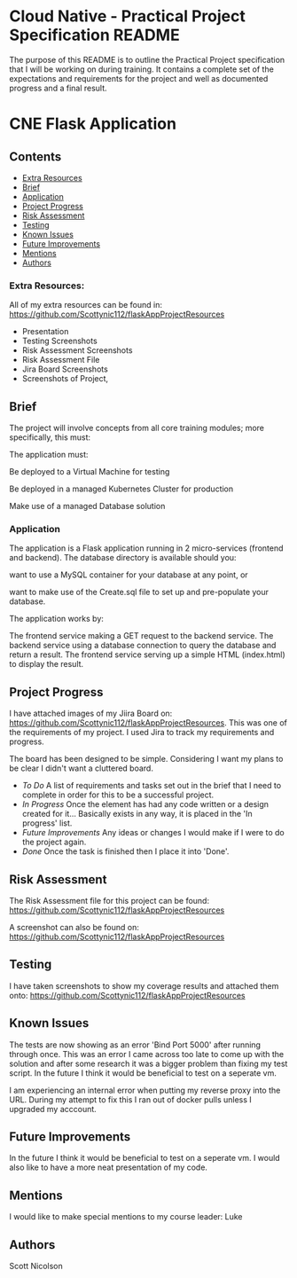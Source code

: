 # Cloud Native - Practical Project Specification README

The purpose of this README is to outline the Practical Project specification that I will be working on during training.
It contains a complete set of the expectations and requirements for the project and well as documented progress and a final result.

# CNE Flask Application

## Contents
* [Extra Resources](#extra-resources)
* [Brief](#brief)
* [Application](#application)
* [Project Progress](#project-progress)
* [Risk Assessment](#risk-assessment)
* [Testing](#testing)
* [Known Issues](#known-issues)
* [Future Improvements](#future-improvements)
* [Mentions](#mentions)
* [Authors](#authors)

### Extra Resources:
All of my extra resources can be found in: https://github.com/Scottynic112/flaskAppProjectResources
 - Presentation
 - Testing Screenshots
 - Risk Assessment Screenshots
 - Risk Assessment File
 - Jira Board Screenshots
 - Screenshots of Project,

## Brief
The project will involve concepts from all core training modules; more specifically, this must:

The application must:

Be deployed to a Virtual Machine for testing

Be deployed in a managed Kubernetes Cluster for production

Make use of a managed Database solution

### Application
The application is a Flask application running in 2 micro-services (frontend and backend).
The database directory is available should you:

want to use a MySQL container for your database at any point, or

want to make use of the Create.sql file to set up and pre-populate your database.

The application works by:

The frontend service making a GET request to the backend service.
The backend service using a database connection to query the database and return a result.
The frontend service serving up a simple HTML (index.html) to display the result.

## Project Progress
I have attached images of my Jiira Board on: https://github.com/Scottynic112/flaskAppProjectResources. This was one of  the requirements of my project. I used Jira to track my requirements and progress. 

The board has been designed to be simple. Considering I want my plans to be clear I didn't want a cluttered board.
* *To Do*
   A list of requirements and tasks set out in the brief that I need to complete in order for this to be a successful project.
* *In Progress*
   Once the element has had any code written or a design created for it... Basically exists in any way, it is placed in the 'In progress' list.
* *Future Improvements*
   Any ideas or changes I would make if I were to do the project again.
* *Done*
   Once the task is finished then I place it into 'Done'.

## Risk Assessment
The Risk Assessment file for this project can be found: https://github.com/Scottynic112/flaskAppProjectResources

A screenshot can also be found on: https://github.com/Scottynic112/flaskAppProjectResources

## Testing

I have taken screenshots to show my coverage results and attached them onto: https://github.com/Scottynic112/flaskAppProjectResources

## Known Issues

The tests are now showing as an error 'Bind Port 5000' after running through once. This was an error I came across too late to come up with the solution and after some research it was a bigger problem than fixing my test script. In the future I think it would be beneficial to test on a seperate vm.

I am experiencing an internal error when putting my reverse proxy into the URL. During my attempt to fix this I ran out of docker pulls unless I upgraded my acccount. 

## Future Improvements

In the future I think it would be beneficial to test on a seperate vm.
I would also like to have a more neat presentation of my code.

## Mentions
I would like to make special mentions to my course leader: Luke

## Authors
Scott Nicolson
